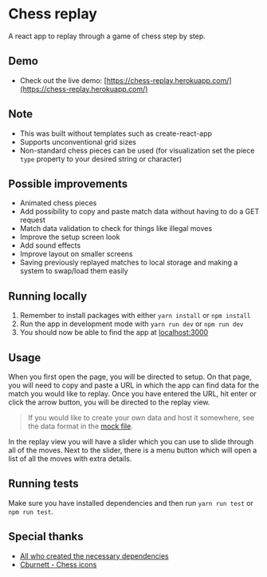 # Chess replay

A react app to replay through a game of chess step by step.

## Demo

- Check out the live demo: [https://chess-replay.herokuapp.com/](https://chess-replay.herokuapp.com/)

## Note

- This was built without templates such as create-react-app
- Supports unconventional grid sizes
- Non-standard chess pieces can be used (for visualization set the piece `type` property to your desired string or character)

## Possible improvements

- Animated chess pieces
- Add possibility to copy and paste match data without having to do a GET request
- Match data validation to check for things like illegal moves
- Improve the setup screen look
- Add sound effects
- Improve layout on smaller screens
- Saving previously replayed matches to local storage and making a system to swap/load them easily

## Running locally

1. Remember to install packages with either `yarn install` or `npm install`
2. Run the app in development mode with `yarn run dev` or `npm run dev`
3. You should now be able to find the app at [localhost:3000](http://localhost:3000)

## Usage

When you first open the page, you will be directed to setup. On that page, you will need to copy and paste a URL in which the app can find data for the match you would like to replay. Once you have entered the URL, hit enter or click the arrow button, you will be directed to the replay view.

> If you would like to create your own data and host it somewhere, see the data format in the [mock file](./mock/mock-game.json).

In the replay view you will have a slider which you can use to slide through all of the moves. Next to the slider, there is a menu button which will open a list of all the moves with extra details.

## Running tests

Make sure you have installed dependencies and then run `yarn run test` or `npm run test`.

## Special thanks

- [All who created the necessary dependencies](./package.json)
- [Cburnett - Chess icons](https://en.wikipedia.org/wiki/User:Cburnett/GFDL_images/Chess)
